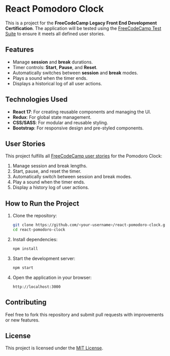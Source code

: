 # React Pomodoro Clock

This is a project for the **FreeCodeCamp Legacy Front End Development Certification**. The application will be tested using the [FreeCodeCamp Test Suite](https://cdn.freecodecamp.org/testable-projects-fcc/v1/bundle.js) to ensure it meets all defined user stories.

## Features

- Manage **session** and **break** durations.
- Timer controls: **Start**, **Pause**, and **Reset**.
- Automatically switches between **session** and **break** modes.
- Plays a sound when the timer ends.
- Displays a historical log of all user actions.

## Technologies Used

- **React 17**: For creating reusable components and managing the UI.
- **Redux**: For global state management.
- **CSS/SASS**: For modular and reusable styling.
- **Bootstrap**: For responsive design and pre-styled components.


## User Stories

This project fulfills all [FreeCodeCamp user stories](https://www.freecodecamp.org/learn) for the Pomodoro Clock:

1. Manage session and break lengths.
2. Start, pause, and reset the timer.
3. Automatically switch between session and break modes.
4. Play a sound when the timer ends.
5. Display a history log of user actions.

## How to Run the Project

1. Clone the repository:
   ```bash
   git clone https://github.com/<your-username>/react-pomodoro-clock.git
   cd react-pomodoro-clock
   ```

2. Install dependencies:
   ```bash
   npm install
   ```

3. Start the development server:
   ```bash
   npm start
   ```

4. Open the application in your browser:
   ```
   http://localhost:3000
   ```

## Contributing

Feel free to fork this repository and submit pull requests with improvements or new features.

## License

This project is licensed under the [MIT License](LICENSE).

